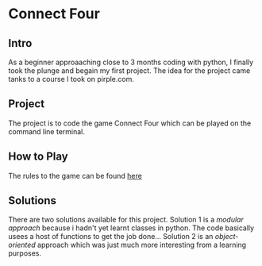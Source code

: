 # Connect Four
## Intro
As a beginner approaaching close to 3 months coding with python, I finally took the plunge and begain my first project.
The idea for the project came tanks to a course I took on pirple.com.
## Project
The project is to code the game Connect Four which can be played on the command line terminal.
## How to Play
The rules to the game can be found [here](https://www.youtube.com/watch?v=utXzIFEVPjA&t=207s)
## Solutions
There are two solutions available for this project.
Solution 1 is a *modular approach* because i hadn't yet learnt classes in python. The code basically usees a host of functions to get the job done...
Solution 2 is an *object-oriented* approach which was just much more interesting from a learning purposes.
